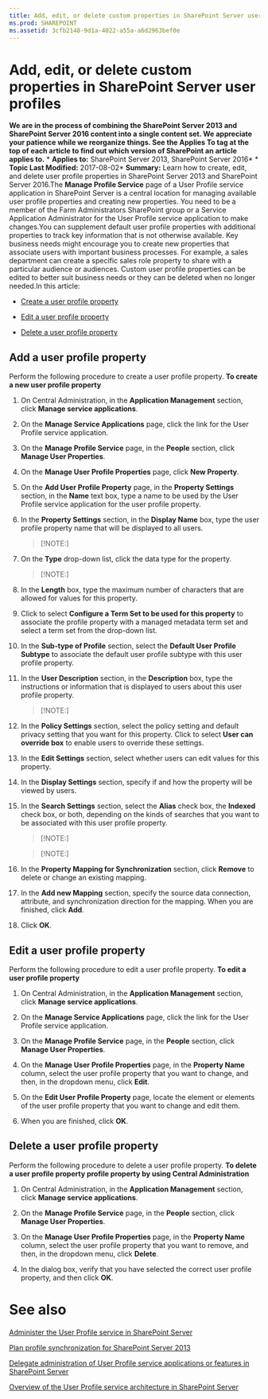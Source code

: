 ```yaml
---
title: Add, edit, or delete custom properties in SharePoint Server user profiles
ms.prod: SHAREPOINT
ms.assetid: 3cfb2148-9d1a-4022-a55a-a6d2963bef0e
---
```



# Add, edit, or delete custom properties in SharePoint Server user profiles
 **We are in the process of combining the SharePoint Server 2013 and SharePoint Server 2016 content into a single content set. We appreciate your patience while we reorganize things. See the Applies To tag at the top of each article to find out which version of SharePoint an article applies to.** * **Applies to:** SharePoint Server 2013, SharePoint Server 2016*  * **Topic Last Modified:** 2017-08-02* **Summary:** Learn how to create, edit, and delete user profile properties in SharePoint Server 2013 and SharePoint Server 2016.The **Manage Profile Service** page of a User Profile service application in SharePoint Server is a central location for managing available user profile properties and creating new properties. You need to be a member of the Farm Administrators SharePoint group or a Service Application Administrator for the User Profile service application to make changes.You can supplement default user profile properties with additional properties to track key information that is not otherwise available. Key business needs might encourage you to create new properties that associate users with important business processes. For example, a sales department can create a specific sales role property to share with a particular audience or audiences. Custom user profile properties can be edited to better suit business needs or they can be deleted when no longer needed.In this article:
-  [Create a user profile property](#create)
    
  
-  [Edit a user profile property](#edit)
    
  
-  [Delete a user profile property](#delete)
    
  

## Add a user profile property
<a name="create"> </a>

Perform the following procedure to create a user profile property. **To create a new user profile property**
1. On Central Administration, in the **Application Management** section, click **Manage service applications**.
    
  
2. On the **Manage Service Applications** page, click the link for the User Profile service application.
    
  
3. On the **Manage Profile Service** page, in the **People** section, click **Manage User Properties**.
    
  
4. On the **Manage User Profile Properties** page, click **New Property**.
    
  
5. On the **Add User Profile Property** page, in the **Property Settings** section, in the **Name** text box, type a name to be used by the User Profile service application for the user profile property.
    
  
6. In the **Property Settings** section, in the **Display Name** box, type the user profile property name that will be displayed to all users.
    
    > [!NOTE:]
      
7. On the **Type** drop-down list, click the data type for the property.
    
    > [!NOTE:]
      
8. In the **Length** box, type the maximum number of characters that are allowed for values for this property.
    
  
9. Click to select **Configure a Term Set to be used for this property** to associate the profile property with a managed metadata term set and select a term set from the drop-down list.
    
  
10. In the **Sub-type of Profile** section, select the **Default User Profile Subtype** to associate the default user profile subtype with this user profile property.
    
  
11. In the **User Description** section, in the **Description** box, type the instructions or information that is displayed to users about this user profile property.
    
    > [!NOTE:]
      
12. In the **Policy Settings** section, select the policy setting and default privacy setting that you want for this property. Click to select **User can override box** to enable users to override these settings.
    
  
13. In the **Edit Settings** section, select whether users can edit values for this property.
    
  
14. In the **Display Settings** section, specify if and how the property will be viewed by users.
    
  
15. In the **Search Settings** section, select the **Alias** check box, the **Indexed** check box, or both, depending on the kinds of searches that you want to be associated with this user profile property.
    
    > [!NOTE:]
      

    > [!NOTE:]
      
16. In the **Property Mapping for Synchronization** section, click **Remove** to delete or change an existing mapping.
    
  
17. In the **Add new Mapping** section, specify the source data connection, attribute, and synchronization direction for the mapping. When you are finished, click **Add**.
    
  
18. Click **OK**.
    
  

## Edit a user profile property
<a name="edit"> </a>

Perform the following procedure to edit a user profile property. **To edit a user profile property**
1. On Central Administration, in the **Application Management** section, click **Manage service applications**.
    
  
2. On the **Manage Service Applications** page, click the link for the User Profile service application.
    
  
3. On the **Manage Profile Service** page, in the **People** section, click **Manage User Properties**.
    
  
4. On the **Manage User Profile Properties** page, in the **Property Name** column, select the user profile property that you want to change, and then, in the dropdown menu, click **Edit**.
    
  
5. On the **Edit User Profile Property** page, locate the element or elements of the user profile property that you want to change and edit them.
    
  
6. When you are finished, click **OK**.
    
  

## Delete a user profile property
<a name="delete"> </a>

Perform the following procedure to delete a user profile property. **To delete a user profile property profile property by using Central Administration**
1. On Central Administration, in the **Application Management** section, click **Manage service applications**.
    
  
2. On the **Manage Profile Service** page, in the **People** section, click **Manage User Properties**.
    
  
3. On the **Manage User Profile Properties** page, in the **Property Name** column, select the user profile property that you want to remove, and then, in the dropdown menu, click **Delete**.
    
  
4. In the dialog box, verify that you have selected the correct user profile property, and then click **OK**.
    
  

# See also

#### 

 [Administer the User Profile service in SharePoint Server](html/administer-the-user-profile-service-in-sharepoint-server.md)
  
    
    
 [Plan profile synchronization for SharePoint Server 2013](html/plan-profile-synchronization-for-sharepoint-server-2013.md)
  
    
    
 [Delegate administration of User Profile service applications or features in SharePoint Server](html/delegate-administration-of-user-profile-service-applications-or-features-in-shar.md)
  
    
    
 [Overview of the User Profile service architecture in SharePoint Server](html/overview-of-the-user-profile-service-architecture-in-sharepoint-server.md)
  
    
    

  
    
    

